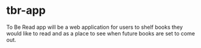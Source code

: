 # tbr-app
To Be Read app will be a web application for users to shelf books they would like to read and as a place to see when future books are set to come out. 
